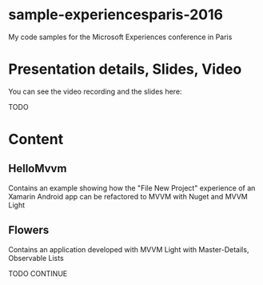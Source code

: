 # sample-experiencesparis-2016

My code samples for the Microsoft Experiences conference in Paris

# Presentation details, Slides, Video

You can see the video recording and the slides here:

TODO

# Content

## HelloMvvm

Contains an example showing how the "File New Project" experience
of an Xamarin Android app can be refactored to MVVM with
Nuget and MVVM Light

## Flowers

Contains an application developed with MVVM Light 
with Master-Details, Observable Lists

TODO CONTINUE